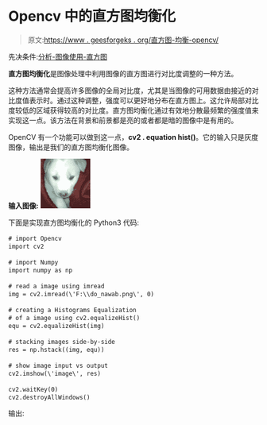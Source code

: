# Opencv 中的直方图均衡化

> 原文:[https://www . geesforgeks . org/直方图-均衡-opencv/](https://www.geeksforgeeks.org/histograms-equalization-opencv/)

先决条件:[分析-图像使用-直方图](https://www.geeksforgeeks.org/opencv-python-program-analyze-image-using-histogram)

**直方图均衡化**是图像处理中利用图像的直方图进行对比度调整的一种方法。

这种方法通常会提高许多图像的全局对比度，尤其是当图像的可用数据由接近的对比度值表示时。通过这种调整，强度可以更好地分布在直方图上。这允许局部对比度较低的区域获得较高的对比度。直方图均衡化通过有效地分散最频繁的强度值来实现这一点。该方法在背景和前景都是亮的或者都是暗的图像中是有用的。

OpenCV 有一个功能可以做到这一点，**cv2 . equation hist()**。它的输入只是灰度图像，输出是我们的直方图均衡化图像。

**输入图像:**
![](img/b3af9c5da165665ef7b294bcd15c3bd7.png)

下面是实现直方图均衡化的 Python3 代码:

```
# import Opencv
import cv2

# import Numpy
import numpy as np

# read a image using imread
img = cv2.imread(\'F:\\do_nawab.png\', 0)

# creating a Histograms Equalization
# of a image using cv2.equalizeHist()
equ = cv2.equalizeHist(img)

# stacking images side-by-side
res = np.hstack((img, equ))

# show image input vs output
cv2.imshow(\'image\', res)

cv2.waitKey(0)
cv2.destroyAllWindows()
```

输出: